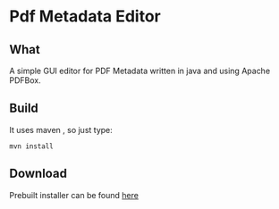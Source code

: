 # Pdf Metadata Editor

## What

A simple GUI editor for PDF Metadata written in java and using Apache PDFBox.

## Build

It uses maven , so just type:

    mvn install

## Download

Prebuilt installer can be found
[here](https://pdf.metadata.care/)

